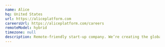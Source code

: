 ```yaml
---
name: Alice
hq: United States
url: https://aliceplatform.com
careersUrl: https://aliceplatform.com/careers
remoteModel: hybrid
timezone: null
description: Remote-friendly start-up company. We’re creating the global operations platform for the hospitality industry. ALICE empowers the world's best hotels to deliver a remarkable guest experience.
---
```

